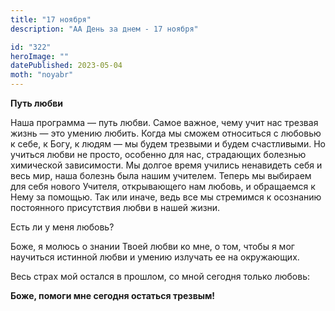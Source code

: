 ```yaml
---
title: "17 ноября"
description: "АА День за днем - 17 ноября"

id: "322"
heroImage: ""
datePublished: 2023-05-04
moth: "noyabr"
---
```


**Путь любви**

Наша программа — путь любви. Самое важное, чему учит нас трезвая жизнь — это
умению любить. Когда мы сможем относиться с любовью к себе, к Богу, к людям —
мы будем трезвыми и будем счастливыми. Но учиться любви не просто, особенно
для нас, страдающих болезнью химической зависимости. Мы долгое время учились
ненавидеть себя и весь мир, наша болезнь была нашим учителем. Теперь мы
выбираем для себя нового Учителя, открывающего нам любовь, и обращаемся к Нему
за помощью. Так или иначе, ведь все мы стремимся к осознанию постоянного
присутствия любви в нашей жизни.

Есть ли у меня любовь?

Боже, я молюсь о знании Твоей любви ко мне, о том, чтобы я мог научиться
истинной любви и умению излучать ее на окружающих.

Весь страх мой остался в прошлом, со мной сегодня только любовь:

**Боже, помоги мне сегодня остаться трезвым!**
